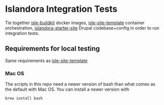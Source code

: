 # Islandora Integration Tests

Tie together [isle-buildkit](https://github.com/Islandora-Devops/isle-buildkit/) docker images, [isle-site-template](https://github.com/islandora-Devops/isle-site-template) container orchestration, [islandora-starter-site](https://github.com/Islandora-Devops/islandora-starter-site) Drupal codebase+config in order to run integration tests.

## Requirements for local testing

Same requirements as [isle-site-template](https://github.com/islandora-Devops/isle-site-template?tab=readme-ov-file#requirements)

### Mac OS

The scripts in this repo need a newer version of bash than what comes as the default with Mac OS. You can install a newer version with

```
brew install bash
```
